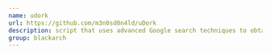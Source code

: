 ```yaml
---
name: udork
url: https://github.com/m3n0sd0n4ld/uDork
description: script that uses advanced Google search techniques to obtain sensitive information in files or directories, find IoT devices, detect versions of web applications. URL : https://github.com/m3n0sd0n4ld/uDork Groups : blackarch blackarch-recon blackarch-scanner
group: blackarch
---
```

